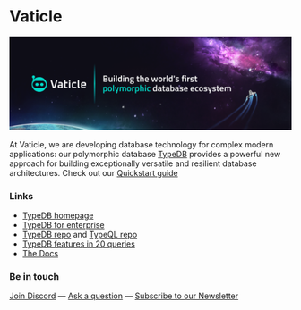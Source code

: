 # Vaticle
[![Vaticle](vaticle_banner.png)](https://vaticle.com)

At Vaticle, we are developing database technology for complex modern applications: 
our polymorphic database [TypeDB](https://github.com/vaticle/typedb) provides a powerful new approach for building exceptionally versatile and resilient database architectures. 
Check out our [Quickstart guide](https://typedb.com/docs/typedb/2.x/quickstart-guide)

### Links

- [TypeDB homepage](https://typedb.com/)
- [TypeDB for enterprise](https://typedb.com/?dialog=contact)
- [TypeDB repo](https://github.com/vaticle/typedb) and [TypeQL repo](https://github.com/vaticle/typeql)
- [TypeDB features in 20 queries](https://typedb.com/features)
- [The Docs](https://typedb.com/docs/)

### Be in touch

[Join Discord](https://typedb.com/discord) — [Ask a question](https://typedb.com/?dialog=contact) — [Subscribe to our Newsletter](…)

